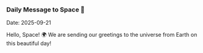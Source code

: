 ### Daily Message to Space 🌌
Date: 2025-09-21

Hello, Space! 🌍 We are sending our greetings to the universe from Earth on this beautiful day!
